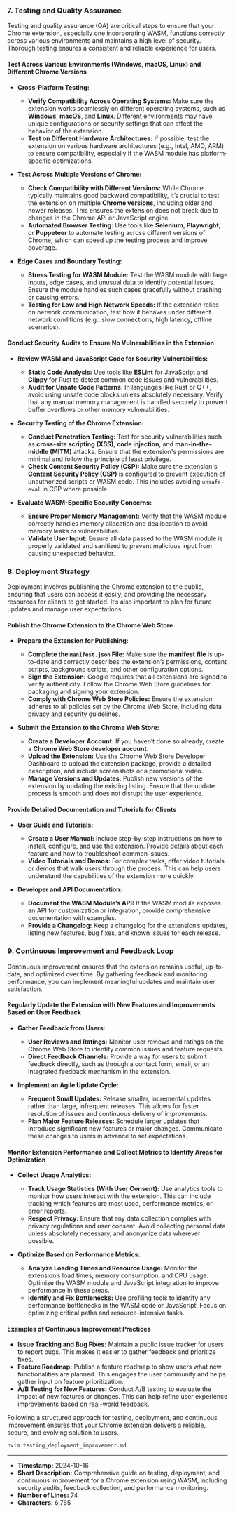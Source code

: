 ### 7. **Testing and Quality Assurance**

Testing and quality assurance (QA) are critical steps to ensure that your Chrome extension, especially one incorporating WASM, functions correctly across various environments and maintains a high level of security. Thorough testing ensures a consistent and reliable experience for users.

#### **Test Across Various Environments (Windows, macOS, Linux) and Different Chrome Versions**

- **Cross-Platform Testing:**

  - **Verify Compatibility Across Operating Systems:** Make sure the extension works seamlessly on different operating systems, such as **Windows**, **macOS**, and **Linux**. Different environments may have unique configurations or security settings that can affect the behavior of the extension.
  - **Test on Different Hardware Architectures:** If possible, test the extension on various hardware architectures (e.g., Intel, AMD, ARM) to ensure compatibility, especially if the WASM module has platform-specific optimizations.

- **Test Across Multiple Versions of Chrome:**

  - **Check Compatibility with Different Versions:** While Chrome typically maintains good backward compatibility, it’s crucial to test the extension on multiple **Chrome versions**, including older and newer releases. This ensures the extension does not break due to changes in the Chrome API or JavaScript engine.
  - **Automated Browser Testing:** Use tools like **Selenium**, **Playwright**, or **Puppeteer** to automate testing across different versions of Chrome, which can speed up the testing process and improve coverage.

- **Edge Cases and Boundary Testing:**
  - **Stress Testing for WASM Module:** Test the WASM module with large inputs, edge cases, and unusual data to identify potential issues. Ensure the module handles such cases gracefully without crashing or causing errors.
  - **Testing for Low and High Network Speeds:** If the extension relies on network communication, test how it behaves under different network conditions (e.g., slow connections, high latency, offline scenarios).

#### **Conduct Security Audits to Ensure No Vulnerabilities in the Extension**

- **Review WASM and JavaScript Code for Security Vulnerabilities:**

  - **Static Code Analysis:** Use tools like **ESLint** for JavaScript and **Clippy** for Rust to detect common code issues and vulnerabilities.
  - **Audit for Unsafe Code Patterns:** In languages like Rust or C++, avoid using unsafe code blocks unless absolutely necessary. Verify that any manual memory management is handled securely to prevent buffer overflows or other memory vulnerabilities.

- **Security Testing of the Chrome Extension:**

  - **Conduct Penetration Testing:** Test for security vulnerabilities such as **cross-site scripting (XSS)**, **code injection**, and **man-in-the-middle (MITM)** attacks. Ensure that the extension's permissions are minimal and follow the principle of least privilege.
  - **Check Content Security Policy (CSP):** Make sure the extension's **Content Security Policy (CSP)** is configured to prevent execution of unauthorized scripts or WASM code. This includes avoiding `unsafe-eval` in CSP where possible.

- **Evaluate WASM-Specific Security Concerns:**
  - **Ensure Proper Memory Management:** Verify that the WASM module correctly handles memory allocation and deallocation to avoid memory leaks or vulnerabilities.
  - **Validate User Input:** Ensure all data passed to the WASM module is properly validated and sanitized to prevent malicious input from causing unexpected behavior.

### 8. **Deployment Strategy**

Deployment involves publishing the Chrome extension to the public, ensuring that users can access it easily, and providing the necessary resources for clients to get started. It’s also important to plan for future updates and manage user expectations.

#### **Publish the Chrome Extension to the Chrome Web Store**

- **Prepare the Extension for Publishing:**

  - **Complete the `manifest.json` File:** Make sure the **manifest file** is up-to-date and correctly describes the extension’s permissions, content scripts, background scripts, and other configuration options.
  - **Sign the Extension:** Google requires that all extensions are signed to verify authenticity. Follow the Chrome Web Store guidelines for packaging and signing your extension.
  - **Comply with Chrome Web Store Policies:** Ensure the extension adheres to all policies set by the Chrome Web Store, including data privacy and security guidelines.

- **Submit the Extension to the Chrome Web Store:**
  - **Create a Developer Account:** If you haven’t done so already, create a **Chrome Web Store developer account**.
  - **Upload the Extension:** Use the Chrome Web Store Developer Dashboard to upload the extension package, provide a detailed description, and include screenshots or a promotional video.
  - **Manage Versions and Updates:** Publish new versions of the extension by updating the existing listing. Ensure that the update process is smooth and does not disrupt the user experience.

#### **Provide Detailed Documentation and Tutorials for Clients**

- **User Guide and Tutorials:**

  - **Create a User Manual:** Include step-by-step instructions on how to install, configure, and use the extension. Provide details about each feature and how to troubleshoot common issues.
  - **Video Tutorials and Demos:** For complex tasks, offer video tutorials or demos that walk users through the process. This can help users understand the capabilities of the extension more quickly.

- **Developer and API Documentation:**
  - **Document the WASM Module’s API:** If the WASM module exposes an API for customization or integration, provide comprehensive documentation with examples.
  - **Provide a Changelog:** Keep a changelog for the extension’s updates, listing new features, bug fixes, and known issues for each release.

### 9. **Continuous Improvement and Feedback Loop**

Continuous improvement ensures that the extension remains useful, up-to-date, and optimized over time. By gathering feedback and monitoring performance, you can implement meaningful updates and maintain user satisfaction.

#### **Regularly Update the Extension with New Features and Improvements Based on User Feedback**

- **Gather Feedback from Users:**

  - **User Reviews and Ratings:** Monitor user reviews and ratings on the Chrome Web Store to identify common issues and feature requests.
  - **Direct Feedback Channels:** Provide a way for users to submit feedback directly, such as through a contact form, email, or an integrated feedback mechanism in the extension.

- **Implement an Agile Update Cycle:**
  - **Frequent Small Updates:** Release smaller, incremental updates rather than large, infrequent releases. This allows for faster resolution of issues and continuous delivery of improvements.
  - **Plan Major Feature Releases:** Schedule larger updates that introduce significant new features or major changes. Communicate these changes to users in advance to set expectations.

#### **Monitor Extension Performance and Collect Metrics to Identify Areas for Optimization**

- **Collect Usage Analytics:**

  - **Track Usage Statistics (With User Consent):** Use analytics tools to monitor how users interact with the extension. This can include tracking which features are most used, performance metrics, or error reports.
  - **Respect Privacy:** Ensure that any data collection complies with privacy regulations and user consent. Avoid collecting personal data unless absolutely necessary, and anonymize data wherever possible.

- **Optimize Based on Performance Metrics:**
  - **Analyze Loading Times and Resource Usage:** Monitor the extension’s load times, memory consumption, and CPU usage. Optimize the WASM module and JavaScript integration to improve performance in these areas.
  - **Identify and Fix Bottlenecks:** Use profiling tools to identify any performance bottlenecks in the WASM code or JavaScript. Focus on optimizing critical paths and resource-intensive tasks.

#### **Examples of Continuous Improvement Practices**

- **Issue Tracking and Bug Fixes:** Maintain a public issue tracker for users to report bugs. This makes it easier to gather feedback and prioritize fixes.
- **Feature Roadmap:** Publish a feature roadmap to show users what new functionalities are planned. This engages the user community and helps gather input on feature prioritization.
- **A/B Testing for New Features:** Conduct A/B testing to evaluate the impact of new features or changes. This can help refine user experience improvements based on real-world feedback.

Following a structured approach for testing, deployment, and continuous improvement ensures that your Chrome extension delivers a reliable, secure, and evolving solution to users.

```bash
nvim testing_deployment_improvement.md
```

---

- **Timestamp:** 2024-10-16
- **Short Description:** Comprehensive guide on testing, deployment, and continuous improvement for a Chrome extension using WASM, including security audits, feedback collection, and performance monitoring.
- **Number of Lines:** 74
- **Characters:** 6,765
